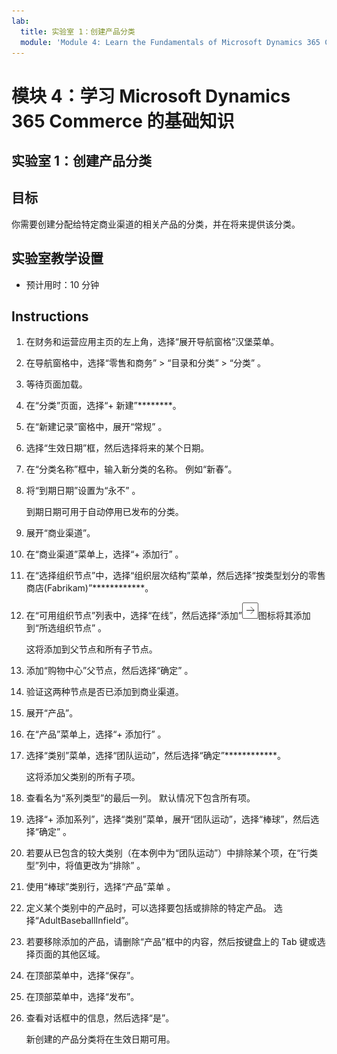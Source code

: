 ```yaml
---
lab:
  title: 实验室 1：创建产品分类
  module: 'Module 4: Learn the Fundamentals of Microsoft Dynamics 365 Commerce'
---
```


# 模块 4：学习 Microsoft Dynamics 365 Commerce 的基础知识

## 实验室 1：创建产品分类

## 目标

你需要创建分配给特定商业渠道的相关产品的分类，并在将来提供该分类。 

## 实验室教学设置

   - 预计用时：10 分钟

## Instructions

1.  在财务和运营应用主页的左上角，选择“展开导航窗格”汉堡菜单。

2.  在导航窗格中，选择“零售和商务” > “目录和分类” > “分类”  。

3.  等待页面加载。

4.  在“分类”页面，选择“+ 新建”********。

5.  在“新建记录”窗格中，展开“常规” 。

6.  选择“生效日期”框，然后选择将来的某个日期。

7.  在“分类名称”框中，输入新分类的名称。 例如“新春”。

8.  将“到期日期”设置为“永不” 。

    到期日期可用于自动停用已发布的分类。

9.  展开“商业渠道”。

10. 在“商业渠道”菜单上，选择“+ 添加行” 。

11. 在“选择组织节点”中，选择“组织层次结构”菜单，然后选择“按类型划分的零售商店(Fabrikam)”************。

12. 在“可用组织节点”列表中，选择“在线”，然后选择“添加”![图片 15](./media/04-learn-the-fundamentals-of-dynamics-365-commerce-17.png)图标将其添加到“所选组织节点”   。

    这将添加到父节点和所有子节点。

13. 添加“购物中心”父节点，然后选择“确定” 。

14. 验证这两种节点是否已添加到商业渠道。

15. 展开“产品”。

16. 在“产品”菜单上，选择“+ 添加行” 。

17. 选择“类别”菜单，选择“团队运动”，然后选择“确定”************。

    这将添加父类别的所有子项。

18. 查看名为“系列类型”的最后一列。 默认情况下包含所有项。

19. 选择“+ 添加系列”，选择“类别”菜单，展开“团队运动”，选择“棒球”，然后选择“确定”    。

20. 若要从已包含的较大类别（在本例中为“团队运动”）中排除某个项，在“行类型”列中，将值更改为“排除”  。

21. 使用“棒球”类别行，选择“产品”菜单 。

22. 定义某个类别中的产品时，可以选择要包括或排除的特定产品。 选择“AdultBaseballInfield”。

23. 若要移除添加的产品，请删除“产品”框中的内容，然后按键盘上的 Tab 键或选择页面的其他区域。

24. 在顶部菜单中，选择“保存”。

25. 在顶部菜单中，选择“发布”。

26. 查看对话框中的信息，然后选择“是”。

    新创建的产品分类将在生效日期可用。

